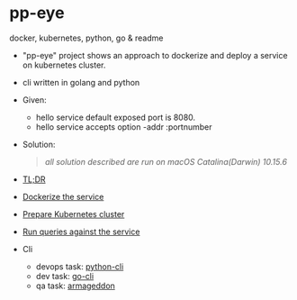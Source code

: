# pp-eye
docker, kubernetes, python, go &amp; readme
* "pp-eye" project shows an approach to dockerize and deploy a service on kubernetes cluster.
* cli written in golang and python

* Given:
    * hello service default exposed port is 8080.
    * hello service accepts option -addr :portnumber

* Solution:
    > *all solution described are run on macOS Catalina(Darwin) 10.15.6*

- [TL;DR](/docs/TLDR.md)

- [Dockerize the service](/docs/DockerizeTheService.md)

- [Prepare Kubernetes cluster](/docs/PrepareKubernetes.md)

- [Run queries against the service](/docs/RunReport.md)

- Cli
    - devops task: [python-cli](/docs/PythonCli.md)
    - dev task: [go-cli](/docs/GoCli.md)
    - qa task: [armageddon](https://github.com/pppillai/armageddon)
